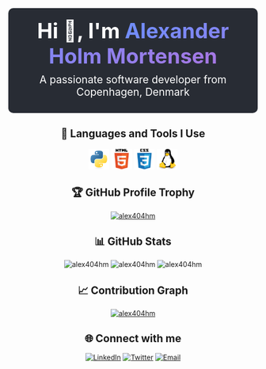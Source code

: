 <div align="center" style="background-color: #282c34; padding: 20px; border-radius: 10px; color: white;">

  <h1 style="font-size: 3em; margin: 0;">Hi 👋, I'm <span style="background: linear-gradient(135deg, #6e8efb, #a777e3); -webkit-background-clip: text; -webkit-text-fill-color: transparent;">Alexander Holm Mortensen</span></h1>
  <p style="font-size: 1.5em; margin: 10px 0;">A passionate software developer from Copenhagen, Denmark</p>

</div>

<div align="center" style="margin: 20px 0;">
  <h2>🚀 Languages and Tools I Use</h2>
  <p>
    <img src="https://raw.githubusercontent.com/devicons/devicon/master/icons/python/python-original.svg" alt="python" width="42" height="42" />
    <img src="https://raw.githubusercontent.com/devicons/devicon/master/icons/html5/html5-original-wordmark.svg" alt="html5" width="42" height="42" />
    <img src="https://raw.githubusercontent.com/devicons/devicon/master/icons/css3/css3-original-wordmark.svg" alt="css3" width="42" height="42" />
    <img src="https://raw.githubusercontent.com/devicons/devicon/master/icons/linux/linux-original.svg" alt="linux" width="42" height="42" />
  </p>
</div>

<div align="center" style="margin: 20px 0;">
  <h2>🏆 GitHub Profile Trophy</h2>
  <a href="https://github.com/ryo-ma/github-profile-trophy">
    <img src="https://github-profile-trophy.vercel.app/?username=alex404hm&theme=onedark" alt="alex404hm" />
  </a>
</div>

<div align="center" style="margin: 20px 0;">
  <h2>📊 GitHub Stats</h2>
  <p>
    <img src="https://github-readme-stats.vercel.app/api?username=alex404hm&show_icons=true&locale=en&theme=radical" alt="alex404hm" />
    <img src="https://github-readme-streak-stats.herokuapp.com/?user=alex404hm&theme=radical" alt="alex404hm" />
    <img src="https://github-readme-stats.vercel.app/api/top-langs?username=alex404hm&show_icons=true&locale=en&layout=compact&theme=radical" alt="alex404hm" />
  </p>
</div>

<div align="center" style="margin: 20px 0;">
  <h2>📈 Contribution Graph</h2>
  <a href="https://github.com/ashutosh00710/github-readme-activity-graph">
    <img src="https://activity-graph.herokuapp.com/graph?username=alex404hm&theme=redical" alt="alex404hm" />
  </a>
</div>

<div align="center" style="margin: 20px 0;">
  <h2>🌐 Connect with me</h2>
  <p>
    <a href="https://www.linkedin.com/in/alexander-holm-mortensen/"><img src="https://img.shields.io/badge/LinkedIn-0A66C2?style=for-the-badge&logo=linkedin&logoColor=white" alt="LinkedIn" /></a>
    <a href="https://twitter.com/alex404hm"><img src="https://img.shields.io/badge/Twitter-1DA1F2?style=for-the-badge&logo=twitter&logoColor=white" alt="Twitter" /></a>
    <a href="mailto:almo30@elev.tec.dk"><img src="https://img.shields.io/badge/Email-D14836?style=for-the-badge&logo=gmail&logoColor=white" alt="Email" /></a>
  </p>
</div>
